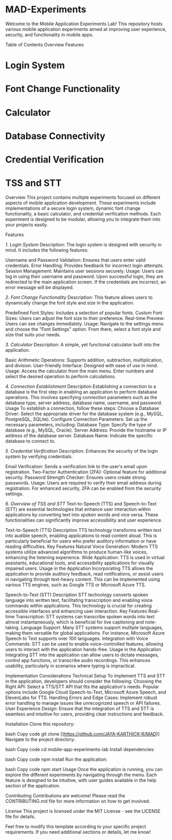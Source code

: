 # MAD-Experiments

Welcome to the Mobile Application Experiments Lab! This repository hosts various mobile application experiments aimed at improving user experience, security, and functionality in mobile apps.

Table of Contents
Overview
Features
# Login System
# Font Change Functionality
# Calculator
# Database Connectivity
# Credential Verification
# TSS and STT


Overview
This project contains multiple experiments focused on different aspects of mobile application development. These experiments include implementations of a secure login system, dynamic font change functionality, a basic calculator, and credential verification methods. Each experiment is designed to be modular, allowing you to integrate them into your projects easily.

Features

*1. Login System*
Description:
The login system is designed with security in mind. It includes the following features:

Username and Password Validation: Ensures that users enter valid credentials.
Error Handling: Provides feedback for incorrect login attempts.
Session Management: Maintains user sessions securely.
Usage:
Users can log in using their username and password. Upon successful login, they are redirected to the main application screen. If the credentials are incorrect, an error message will be displayed.

*2. Font Change Functionality*
Description:
This feature allows users to dynamically change the font style and size in the application.

Predefined Font Styles: Includes a selection of popular fonts.
Custom Font Sizes: Users can adjust the font size to their preference.
Real-time Preview: Users can see changes immediately.
Usage:
Navigate to the settings menu and choose the "Font Settings" option. From there, select a font style and size that suits your needs.

*3. Calculator*
Description:
A simple, yet functional calculator built into the application.

Basic Arithmetic Operations: Supports addition, subtraction, multiplication, and division.
User-friendly Interface: Designed with ease of use in mind.
Usage:
Access the calculator from the main menu. Enter numbers and select the desired operation to perform calculations.

*4. Connection Establishment*
Description
Establishing a connection to a database is the first step in enabling an application to perform database operations. This involves specifying connection parameters such as the database type, server address, database name, username, and password.
Usage
To establish a connection, follow these steps:
Choose a Database Driver: Select the appropriate driver for the database system (e.g., MySQL, PostgreSQL, SQLite).
Configure Connection Parameters: Set up the necessary parameters, including:
Database Type: Specify the type of database (e.g., MySQL, Oracle).
Server Address: Provide the hostname or IP address of the database server.
Database Name: Indicate the specific database to connect to.

*5. Credential Verification*
Description:
Enhances the security of the login system by verifying credentials.

Email Verification: Sends a verification link to the user's email upon registration.
Two-Factor Authentication (2FA): Optional feature for additional security.
Password Strength Checker: Ensures users create strong passwords.
Usage:
Users are required to verify their email address during registration. For enhanced security, 2FA can be enabled from the security settings.

*6. Overview of TSS and STT*
Text-to-Speech (TTS) and Speech-to-Text (STT) are essential technologies that enhance user interaction within applications by converting text into spoken words and vice versa. These functionalities can significantly improve accessibility and user experience.

Text-to-Speech (TTS)
Description
TTS technology transforms written text into audible speech, enabling applications to read content aloud. This is particularly beneficial for users who prefer auditory information or have reading difficulties.
Key Features
Natural Voice Generation: Modern TTS systems utilize advanced algorithms to produce human-like voices, enhancing the listening experience.
Wide Application: TTS is used in virtual assistants, educational tools, and accessibility applications for visually impaired users.
Usage in the Application
Incorporating TTS allows the application to provide auditory feedback, read notifications, or assist users in navigating through text-heavy content. This can be implemented using various TTS engines, such as Google TTS or Microsoft Azure TTS.

Speech-to-Text (STT)
Description
STT technology converts spoken language into written text, facilitating transcription and enabling voice commands within applications. This technology is crucial for creating accessible interfaces and enhancing user interaction.
Key Features
Real-time Transcription: STT systems can transcribe spoken words into text almost instantaneously, which is beneficial for live captioning and note-taking.
Language Support: Many STT systems support multiple languages, making them versatile for global applications. For instance, Microsoft Azure Speech to Text supports over 100 languages.
Integration with Voice Commands: STT can be used to enable voice-controlled features, allowing users to interact with the application hands-free.
Usage in the Application
Integrating STT into the application can allow users to dictate messages, control app functions, or transcribe audio recordings. This enhances usability, particularly in scenarios where typing is impractical.

Implementation Considerations
Technical Setup
To implement TTS and STT in the application, developers should consider the following:
Choosing the Right API: Select a TTS/STT API that fits the application's needs. Popular options include Google Cloud Speech-to-Text, Microsoft Azure Speech, and ElevenLabs for TTS.
Handling Errors and Edge Cases: Implement robust error handling to manage issues like unrecognized speech or API failures.
User Experience Design: Ensure that the integration of TTS and STT is seamless and intuitive for users, providing clear instructions and feedback.

Installation
Clone this repository:

bash
Copy code
git clone [(https://github.com/JAYA-KARTHICK-R/MAD)]
Navigate to the project directory:

bash
Copy code
cd mobile-app-experiments-lab
Install dependencies:

bash
Copy code
npm install
Run the application:

bash
Copy code
npm start
Usage
Once the application is running, you can explore the different experiments by navigating through the menu. Each feature is designed to be intuitive, with user guides available in the help section of the application.

Contributing
Contributions are welcome! Please read the CONTRIBUTING.md file for more information on how to get involved.

License
This project is licensed under the MIT License - see the LICENSE file for details.

Feel free to modify this template according to your specific project requirements. If you need additional sections or details, let me know!
